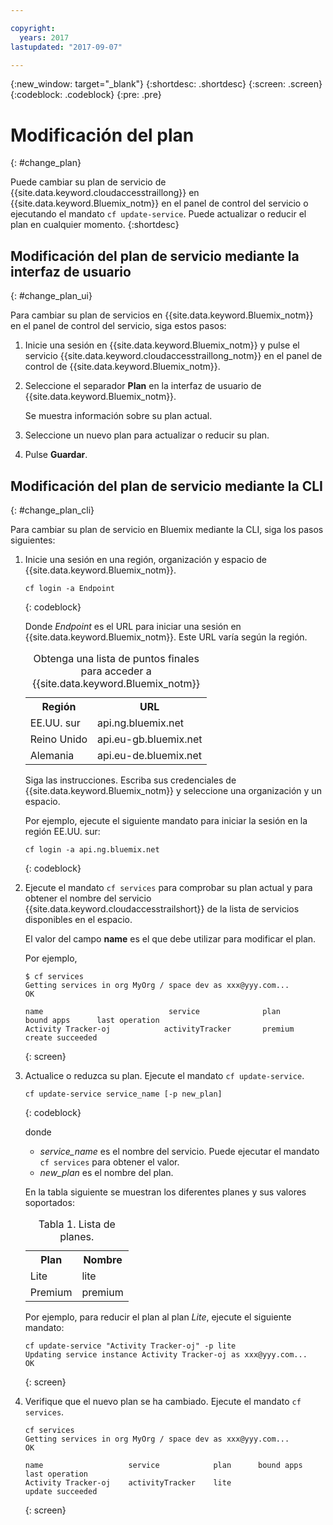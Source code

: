 ```yaml
---

copyright:
  years: 2017
lastupdated: "2017-09-07"

---
```


{:new_window: target="_blank"}
{:shortdesc: .shortdesc}
{:screen: .screen}
{:codeblock: .codeblock}
{:pre: .pre}


# Modificación del plan
{: #change_plan}

Puede cambiar su plan de servicio de {{site.data.keyword.cloudaccesstraillong}} en {{site.data.keyword.Bluemix_notm}} en el panel de control del servicio o ejecutando el mandato `cf update-service`. Puede actualizar o reducir el plan en cualquier momento. {:shortdesc}

## Modificación del plan de servicio mediante la interfaz de usuario
{: #change_plan_ui}

Para cambiar su plan de servicios en {{site.data.keyword.Bluemix_notm}} en el panel de control del servicio, siga estos pasos:

1. Inicie una sesión en {{site.data.keyword.Bluemix_notm}} y pulse el servicio {{site.data.keyword.cloudaccesstraillong_notm}} en el panel de control de {{site.data.keyword.Bluemix_notm}}. 
    
2. Seleccione el separador **Plan** en la interfaz de usuario de {{site.data.keyword.Bluemix_notm}}.

    Se muestra información sobre su plan actual. 
	
3. Seleccione un nuevo plan para actualizar o reducir su plan. 

4. Pulse **Guardar**.



## Modificación del plan de servicio mediante la CLI
{: #change_plan_cli}

Para cambiar su plan de servicio en Bluemix mediante la CLI, siga los pasos siguientes:

1. Inicie una sesión en una región, organización y espacio de {{site.data.keyword.Bluemix_notm}}.  

    ```
    cf login -a Endpoint
    ```
    {: codeblock}
	
	Donde *Endpoint* es el URL para iniciar una sesión en {{site.data.keyword.Bluemix_notm}}. Este URL varía según la región. 
	
	<table>
	    <caption>Obtenga una lista de puntos finales para acceder a {{site.data.keyword.Bluemix_notm}}</caption>
		<tr>
		  <th>Región</th>
		  <th>URL</th>
		</tr>
		<tr>
		  <td>EE.UU. sur</td>
		  <td>api.ng.bluemix.net</td>
		</tr>
		<tr>
		  <td>Reino Unido</td>
		  <td>api.eu-gb.bluemix.net</td>
		</tr>
		<tr>
		  <td>Alemania</td>
		  <td>api.eu-de.bluemix.net</td>
		</tr>
	</table>

    Siga las instrucciones. Escriba sus credenciales de {{site.data.keyword.Bluemix_notm}} y seleccione una organización y un espacio. 

    Por ejemplo, ejecute el siguiente mandato para iniciar la sesión en la región EE.UU. sur: 
	
	```
	cf login -a api.ng.bluemix.net
	```
	{: codeblock}
	
2. Ejecute el mandato `cf services` para comprobar su plan actual y para obtener el nombre del servicio {{site.data.keyword.cloudaccesstrailshort}} de la lista de servicios disponibles en el espacio.  

    El valor del campo **name** es el que debe utilizar para modificar el plan. 

    Por ejemplo, 
	
	```
	$ cf services
    Getting services in org MyOrg / space dev as xxx@yyy.com...
    OK

    name                            service              plan          bound apps      last operation
    Activity Tracker-oj            activityTracker       premium                       create succeeded
    ```
	{: screen}
    
3. Actualice o reduzca su plan. Ejecute el mandato `cf update-service`. 
    
	```
	cf update-service service_name [-p new_plan]
	```
	{: codeblock}
	
	donde  
	
	* *service_name* es el nombre del servicio. Puede ejecutar el mandato `cf services` para obtener el valor.
	* *new_plan* es el nombre del plan.
	
	En la tabla siguiente se muestran los diferentes planes y sus valores soportados:
	
	<table>
	  <caption>Tabla 1. Lista de planes.</caption>
	  <tr>
	    <th>Plan</th>
	    <th>Nombre</th>
	  </tr>
	  <tr>
	    <td>Lite</td>
	    <td>lite</td>
	  </tr>
	  <tr>
	    <td>Premium</td>
	    <td>premium</td>
	  </tr>
	</table>
	
	Por ejemplo, para reducir el plan al plan *Lite*, ejecute el siguiente mandato:
	
	```
	cf update-service "Activity Tracker-oj" -p lite
    Updating service instance Activity Tracker-oj as xxx@yyy.com...
    OK
	```
	{: screen}

4. Verifique que el nuevo plan se ha cambiado. Ejecute el mandato `cf services`. 

    ```
	cf services
    Getting services in org MyOrg / space dev as xxx@yyy.com...
    OK

    name                   service            plan      bound apps   last operation
    Activity Tracker-oj    activityTracker    lite                   update succeeded
	```
	{: screen}






